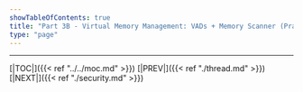 ```yaml
---
showTableOfContents: true
title: "Part 3B - Virtual Memory Management: VADs + Memory Scanner (Practical Lab)"
type: "page"
---
```












---

[|TOC|]({{< ref "../../moc.md" >}})
[|PREV|]({{< ref "./thread.md" >}})
[|NEXT|]({{< ref "./security.md" >}})